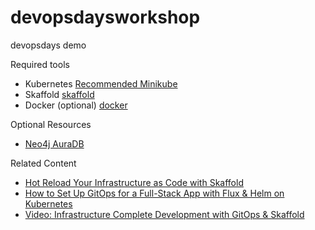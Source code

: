 # devopsdaysworkshop
devopsdays demo

Required tools 
 * Kubernetes [Recommended Minikube](https://minikube.sigs.k8s.io/docs/start/)
 * Skaffold [skaffold](https://skaffold.dev/)
 * Docker (optional) [docker](https://www.docker.com/get-started/)

Optional Resources
 * [Neo4j AuraDB](dev.neo4j.com/neo4j-aura)

Related Content
  * [Hot Reload Your Infrastructure as Code with Skaffold](https://medium.com/neo4j/hot-reload-your-infrastructure-as-code-with-skaffold-2f2e6ec6a6d0)
  * [How to Set Up GitOps for a Full-Stack App with Flux & Helm on Kubernetes](https://medium.com/neo4j/how-to-set-up-gitops-for-a-full-stack-app-with-flux-helm-on-kubernetes-7ec88664bad2)
  * [Video: Infrastructure Complete Development with GitOps & Skaffold](https://docker.events.cube365.net/dockercon-live/2021/content/Videos/b4ZyZeThdJAN7Jcwm)

